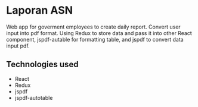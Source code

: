 # Laporan ASN

Web app for goverment employees to create daily report. Convert user input into pdf format.
Using Redux to store data and pass it into other React component, jspdf-autable for formatting table, and jspdf to convert data input pdf.

## Technologies used

- React
- Redux
- jspdf
- jspdf-autotable 
